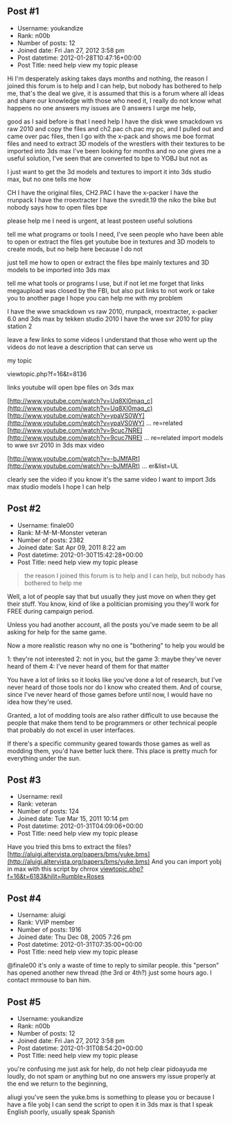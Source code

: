 ## Post #1
- Username: youkandize
- Rank: n00b
- Number of posts: 12
- Joined date: Fri Jan 27, 2012 3:58 pm
- Post datetime: 2012-01-28T10:47:16+00:00
- Post Title: need help view my topic please

Hi I'm desperately asking takes days months and nothing, the reason I joined this forum is to help and I can help, but nobody has bothered to help me, that's the deal we give, it is assumed that this is a forum where all ideas and share our knowledge with those who need it, I really do not know what happens no one answers my issues are 0 answers I urge me help,

 good as I said before is that I need help I have the disk wwe smackdown vs raw 2010 and copy the files and ch2.pac ch.pac my pc, and I pulled out and came over pac files, then I go with the x-pack and shows me boe format files and need to extract 3D models of the wrestlers with their textures to be imported into 3ds max I've been looking for months and no one gives me a useful solution, I've seen that are converted to bpe to YOBJ but not as

 I just want to get the 3d models and textures to import it into 3ds studio max, but no one tells me how

 CH I have the original files, CH2.PAC
 I have the x-packer
 I have the rrunpack
 I have the rroextracter
 I have the svredit.19 the niko the bike but nobody says how to open files bpe

please help me I need is urgent, at least posteen useful solutions

 tell me what programs or tools I need, I've seen people who have been able to open or extract the files get youtube boe in textures and 3D models to create mods, but no help here because I do not

 just tell me how to open or extract the files bpe mainly textures and 3D models to be imported into 3ds max

 tell me what tools or programs I use, but if not let me forget that links megaupload was closed by the FBI, but also put links to not work or take you to another page I hope you can help me with my problem

 I have the wwe smackdown vs raw 2010, rrunpack, rroextracter, x-packer 6.0 and 3ds max by tekken studio 2010 I have the wwe svr 2010 for play station 2

leave a few links to some videos I understand that those who went up the videos do not leave a description that can serve us

my topic

viewtopic.php?f=16&t=8136

links youtube will open bpe files on 3ds max

[http://www.youtube.com/watch?v=Uq8XI0maq_c](http://www.youtube.com/watch?v=Uq8XI0maq_c)
[http://www.youtube.com/watch?v=ypaVS0WY](http://www.youtube.com/watch?v=ypaVS0WY) ... re=related
[http://www.youtube.com/watch?v=9cuc7NRE](http://www.youtube.com/watch?v=9cuc7NRE) ... re=related
import models to wwe svr 2010 in 3ds max video

[http://www.youtube.com/watch?v=-bJMfARt](http://www.youtube.com/watch?v=-bJMfARt) ... er&list=UL

clearly see the video if you know it's the same video I want to import 3ds max studio models I hope I can help
## Post #2
- Username: finale00
- Rank: M-M-M-Monster veteran
- Number of posts: 2382
- Joined date: Sat Apr 09, 2011 8:22 am
- Post datetime: 2012-01-30T15:42:28+00:00
- Post Title: need help view my topic please

> the reason I joined this forum is to help and I can help, but nobody has bothered to help me

Well, a lot of people say that but usually they just move on when they get their stuff. You know, kind of like a politician promising you they'll work for FREE during campaign period.

Unless you had another account, all the posts you've made seem to be all asking for help for the same game.

Now a more realistic reason why no one is "bothering" to help you would be

1: they're not interested
2: not in you, but the game
3: maybe they've never heard of them
4: I've never heard of them for that matter

You have a lot of links so it looks like you've done a lot of research, but I've never heard of those tools nor do I know who created them. And of course, since I've never heard of those games before until now, I would have no idea how they're used. 

Granted, a lot of modding tools are also rather difficult to use because the people that make them tend to be programmers or other technical people that probably do not excel in user interfaces.

If there's a specific community geared towards those games as well as modding them, you'd have better luck there. This place is pretty much for everything under the sun.
## Post #3
- Username: rexil
- Rank: veteran
- Number of posts: 124
- Joined date: Tue Mar 15, 2011 10:14 pm
- Post datetime: 2012-01-31T04:09:06+00:00
- Post Title: need help view my topic please

Have you tried this bms to extract the files? [http://aluigi.altervista.org/papers/bms/yuke.bms](http://aluigi.altervista.org/papers/bms/yuke.bms)
And you can import yobj in max with this script by chrrox [viewtopic.php?f=16&t=6183&hilit=Rumble+Roses](http://forum.xentax.com/viewtopic.php?f=16&t=6183&hilit=Rumble+Roses)
## Post #4
- Username: aluigi
- Rank: VVIP member
- Number of posts: 1916
- Joined date: Thu Dec 08, 2005 7:26 pm
- Post datetime: 2012-01-31T07:35:00+00:00
- Post Title: need help view my topic please

@finale00
it's only a waste of time to reply to similar people.
this "person" has opened another new thread (the 3rd or 4th?) just some hours ago.
I contact mrmouse to ban him.
## Post #5
- Username: youkandize
- Rank: n00b
- Number of posts: 12
- Joined date: Fri Jan 27, 2012 3:58 pm
- Post datetime: 2012-01-31T08:54:20+00:00
- Post Title: need help view my topic please

you're confusing me just ask for help, do not help clear pidoayuda me loudly, do not spam or anything but no one answers my issue properly at the end we return to the beginning,

 aliugi you've seen the yuke.bms is something to please you or because I have a file yobj I can send the script to open it in 3ds max is that I speak English poorly, usually speak Spanish
